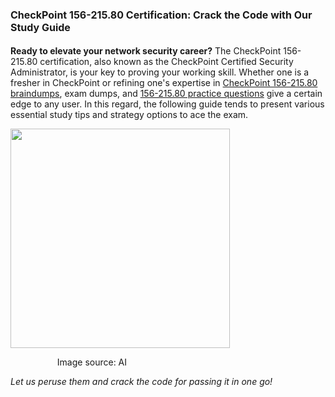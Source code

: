 <h1 dir="ltr"><span style="font-size: 12pt;"><strong>CheckPoint 156-215.80 Certification: Crack the Code with Our Study Guide</strong></span></h1><p dir="ltr"><strong>Ready to elevate your network security career?</strong> The CheckPoint 156-215.80 certification, also known as the CheckPoint Certified Security Administrator, is your key to proving your working skill. Whether one is a fresher in CheckPoint or refining one's expertise in <a href="https://www.examdumps.co/156-215.80-exam-dumps.html">CheckPoint 156-215.80 braindumps</a>, exam dumps, and <a href="https://www.examdumps.co/">156-215.80 practice questions</a> give a certain edge to any user. In this regard, the following guide tends to present various essential study tips and strategy options to ace the exam.&nbsp;</p><p dir="ltr"><img src="https://lh7-rt.googleusercontent.com/docsz/AD_4nXfvFo0v3CnW4RWFei1kQlIbFdvORl9nlLKWzKuHGA3ar5-6qtt2sfLmnT5kPqhjZZUAkndjWd2SJHpszsM62ixHgcuW5GjAqcormFBR_fRh7uzPbcLy1onqz4g_syL6WaXZ3f-agn7OyE0jzptg5zilSMdY?key=hEkT7huA8E_zVPsEl_w_FQ" width="351" height="351"></p><p dir="ltr">&nbsp; &nbsp; &nbsp; &nbsp; &nbsp; &nbsp; &nbsp; &nbsp; &nbsp; &nbsp;Image source: AI</p><p dir="ltr"><em>Let us peruse them and crack the code for passing it in one go!</em></p><p>&nbsp;</p>
